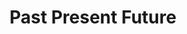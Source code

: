 ---
pid: ch902
title: Past Present Future
location_transcription: Five Squares
coordinates: "[-75.171668316459, 39.949556016614]"
zipcode: '19104'
gen_neighborhood: West Philadelphia
neighborhood: University City,Belmont,Parkside,Powelton Village
outside_phl: 
age: '27'
age_range: 20-29
instagram: 
image_file_name: ch_902.jpg
proposal_transcription: This city is full of the past and is now creating for the
  future but it needs to celebrate the present and create lasting moments now.
topic: History
topic_summary: 0, 0
type: Other No Form
keywords_other: past, present, future
credit: Raquel
image_labels: 
twitter: 
facebook: 
permalink: "/monuments/ch902/"
layout: item-page
---